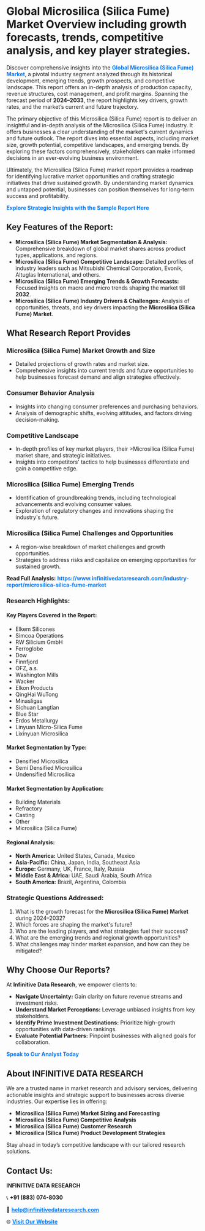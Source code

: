 <h1>Global Microsilica (Silica Fume) Market Overview including growth forecasts, trends, competitive analysis, and key player strategies.</h1>
<p>
Discover comprehensive insights into the 
<a href="https://www.infinitivedataresearch.com/industry-report/microsilica-silica-fume-market" rel="dofollow" style="color: #007BFF; text-decoration: none;"><strong>Global Microsilica (Silica Fume) Market</strong></a>, a pivotal industry segment analyzed through its historical development, emerging trends, growth prospects, and competitive landscape. This report offers an in-depth analysis of production capacity, revenue structures, cost management, and profit margins. Spanning the forecast period of <strong>2024–2033</strong>, the report highlights key drivers, growth rates, and the market’s current and future trajectory.
</p>
<p>
The primary objective of this Microsilica (Silica Fume) report is to deliver an insightful and in-depth analysis of the Microsilica (Silica Fume) industry. It offers businesses a clear understanding of the market's current dynamics and future outlook. The report dives into essential aspects, including market size, growth potential, competitive landscapes, and emerging trends. By exploring these factors comprehensively, stakeholders can make informed decisions in an ever-evolving business environment.
</p>
<p>
Ultimately, the Microsilica (Silica Fume) market report provides a roadmap for identifying lucrative market opportunities and crafting strategic initiatives that drive sustained growth. By understanding market dynamics and untapped potential, businesses can position themselves for long-term success and profitability.
</p>
<p>
<a href="https://www.infinitivedataresearch.com/request-sample/reportId=103901" style="color: #007BFF; text-decoration: none;"><strong>Explore Strategic Insights with the Sample Report Here</strong></a>
</p>

<h2>Key Features of the Report:</h2>
<ul>
<li><strong>Microsilica (Silica Fume) Market Segmentation & Analysis:</strong> Comprehensive breakdown of global market shares across product types, applications, and regions.</li>
<li><strong>Microsilica (Silica Fume) Competitive Landscape:</strong> Detailed profiles of industry leaders such as Mitsubishi Chemical Corporation, Evonik, Altuglas International, and others.</li>
<li><strong>Microsilica (Silica Fume) Emerging Trends & Growth Forecasts:</strong> Focused insights on macro and micro trends shaping the market till <strong>2032</strong>.</li>
<li><strong>Microsilica (Silica Fume) Industry Drivers & Challenges:</strong> Analysis of opportunities, threats, and key drivers impacting the <strong>Microsilica (Silica Fume) Market</strong>.</li>
</ul>

<h2>What Research Report Provides</h2>
<h3>Microsilica (Silica Fume) Market Growth and Size</h3>
<ul>
<li>Detailed projections of growth rates and market size.</li>
<li>Comprehensive insights into current trends and future opportunities to help businesses forecast demand and align strategies effectively.</li>
</ul>

<h3>Consumer Behavior Analysis</h3>
<ul>
<li>Insights into changing consumer preferences and purchasing behaviors.</li>
<li>Analysis of demographic shifts, evolving attitudes, and factors driving decision-making.</li>
</ul>

<h3>Competitive Landscape</h3>
<ul>
<li>In-depth profiles of key market players, their >Microsilica (Silica Fume) market share, and strategic initiatives.</li>
<li>Insights into competitors' tactics to help businesses differentiate and gain a competitive edge.</li>
</ul>

<h3>Microsilica (Silica Fume) Emerging Trends</h3>
<ul>
<li>Identification of groundbreaking trends, including technological advancements and evolving consumer values.</li>
<li>Exploration of regulatory changes and innovations shaping the industry's future.</li>
</ul>

<h3>Microsilica (Silica Fume) Challenges and Opportunities</h3>
<ul>
<li>A region-wise breakdown of market challenges and growth opportunities.</li>
<li>Strategies to address risks and capitalize on emerging opportunities for sustained growth.</li>
</ul>
<p><strong>Read Full Analysis:</strong> <a href="https://www.infinitivedataresearch.com/industry-report/microsilica-silica-fume-market" rel="dofollow" style="color: #007BFF; text-decoration: none;"><strong>https://www.infinitivedataresearch.com/industry-report/microsilica-silica-fume-market</strong></a></p>
<h3>Research Highlights:</h3>
<h4>Key Players Covered in the Report:</h4>
<ul><li>Elkem Silicones</li><li>Simcoa Operations</li><li>RW Silicium GmbH</li><li>Ferroglobe</li><li>Dow</li><li>Finnfjord</li><li>OFZ, a.s.</li><li>Washington Mills</li><li>Wacker</li><li>Elkon Products</li><li>QingHai WuTong</li><li>Minasligas</li><li>Sichuan Langtian</li><li>Blue Star</li><li>Erdos Metallurgy</li><li>Linyuan Micro-Silica Fume</li><li>Lixinyuan Microsilica</li></ul>
<h4>Market Segmentation by Type:</h4>
<ul><li>Densified Microsilica</li><li>Semi Densified Microsilica</li><li>Undensified Microsilica</li></ul>
<h4>Market Segmentation by Application:</h4>
<ul><li>Building Materials</li><li>Refractory</li><li>Casting</li><li>Other</li><li>Microsilica (Silica Fume)</li></ul>

<h4>Regional Analysis:</h4>
<ul>
<li><strong>North America:</strong> United States, Canada, Mexico</li>
<li><strong>Asia-Pacific:</strong> China, Japan, India, Southeast Asia</li>
<li><strong>Europe:</strong> Germany, UK, France, Italy, Russia</li>
<li><strong>Middle East & Africa:</strong> UAE, Saudi Arabia, South Africa</li>
<li><strong>South America:</strong> Brazil, Argentina, Colombia</li>
</ul>

<h3>Strategic Questions Addressed:</h3>
<ol>
<li>What is the growth forecast for the <strong>Microsilica (Silica Fume) Market</strong> during 2024–2032?</li>
<li>Which forces are shaping the market's future?</li>
<li>Who are the leading players, and what strategies fuel their success?</li>
<li>What are the emerging trends and regional growth opportunities?</li>
<li>What challenges may hinder market expansion, and how can they be mitigated?</li>
</ol>

<h2>Why Choose Our Reports?</h2>
<p>At <strong>Infinitive Data Research</strong>, we empower clients to:</p>
<ul>
<li><strong>Navigate Uncertainty:</strong> Gain clarity on future revenue streams and investment risks.</li>
<li><strong>Understand Market Perceptions:</strong> Leverage unbiased insights from key stakeholders.</li>
<li><strong>Identify Prime Investment Destinations:</strong> Prioritize high-growth opportunities with data-driven rankings.</li>
<li><strong>Evaluate Potential Partners:</strong> Pinpoint businesses with aligned goals for collaboration.</li>
</ul>
<p><a href="https://www.infinitivedataresearch.com/industry-report/microsilica-silica-fume-market" rel="dofollow" style="color: #007BFF; text-decoration: none;"><strong>Speak to Our Analyst Today</strong></a></p>

<h2>About INFINITIVE DATA RESEARCH</h2>
<p>We are a trusted name in market research and advisory services, delivering actionable insights and strategic support to businesses across diverse industries. Our expertise lies in offering:</p>
<ul>
<li><strong>Microsilica (Silica Fume) Market Sizing and Forecasting</strong></li>
<li><strong>Microsilica (Silica Fume) Competitive Analysis</strong></li>
<li><strong>Microsilica (Silica Fume) Customer Research</strong></li>
<li><strong>Microsilica (Silica Fume) Product Development Strategies</strong></li>
</ul>
<p>Stay ahead in today’s competitive landscape with our tailored research solutions.</p>

<h2>Contact Us:</h2>
<p><strong>INFINITIVE DATA RESEARCH</strong></p>
<p>📞 <strong>+91 (883) 074-8030</strong></p>
<p>📧 <strong><a href="mailto:help@infinitivedataresearch.com" style="color: #007BFF;">help@infinitivedataresearch.com</a></strong></p>
<p>🌐 <strong><a href="https://www.infinitivedataresearch.com" rel="dofollow" style="color: #007BFF;">Visit Our Website</a></strong></p>